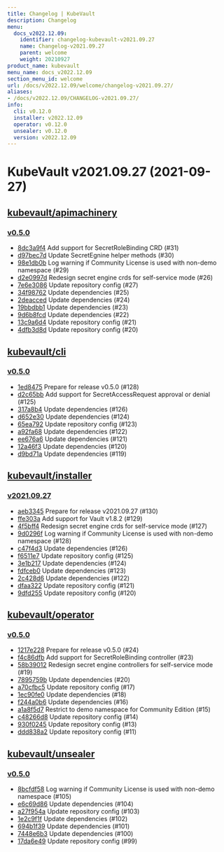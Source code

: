 ```yaml
---
title: Changelog | KubeVault
description: Changelog
menu:
  docs_v2022.12.09:
    identifier: changelog-kubevault-v2021.09.27
    name: Changelog-v2021.09.27
    parent: welcome
    weight: 20210927
product_name: kubevault
menu_name: docs_v2022.12.09
section_menu_id: welcome
url: /docs/v2022.12.09/welcome/changelog-v2021.09.27/
aliases:
- /docs/v2022.12.09/CHANGELOG-v2021.09.27/
info:
  cli: v0.12.0
  installer: v2022.12.09
  operator: v0.12.0
  unsealer: v0.12.0
  version: v2022.12.09
---
```


# KubeVault v2021.09.27 (2021-09-27)


## [kubevault/apimachinery](https://github.com/kubevault/apimachinery)

### [v0.5.0](https://github.com/kubevault/apimachinery/releases/tag/v0.5.0)

- [8dc3a9f4](https://github.com/kubevault/apimachinery/commit/8dc3a9f4) Add support for SecretRoleBinding CRD (#31)
- [d97bec7d](https://github.com/kubevault/apimachinery/commit/d97bec7d) Update SecretEgnine helper methods (#30)
- [98e1db0b](https://github.com/kubevault/apimachinery/commit/98e1db0b) Log warning if Community License is used with non-demo namespace (#29)
- [d2e0997d](https://github.com/kubevault/apimachinery/commit/d2e0997d) Redesign secret engine crds for self-service mode (#26)
- [7e6e3086](https://github.com/kubevault/apimachinery/commit/7e6e3086) Update repository config (#27)
- [34f98762](https://github.com/kubevault/apimachinery/commit/34f98762) Update dependencies (#25)
- [2deacced](https://github.com/kubevault/apimachinery/commit/2deacced) Update dependencies (#24)
- [19bbdbb1](https://github.com/kubevault/apimachinery/commit/19bbdbb1) Update dependencies (#23)
- [9d6b8fcd](https://github.com/kubevault/apimachinery/commit/9d6b8fcd) Update dependencies (#22)
- [13c9a6d4](https://github.com/kubevault/apimachinery/commit/13c9a6d4) Update repository config (#21)
- [4dfb3d8d](https://github.com/kubevault/apimachinery/commit/4dfb3d8d) Update repository config (#20)



## [kubevault/cli](https://github.com/kubevault/cli)

### [v0.5.0](https://github.com/kubevault/cli/releases/tag/v0.5.0)

- [1ed8475](https://github.com/kubevault/cli/commit/1ed8475) Prepare for release v0.5.0 (#128)
- [d2c65bb](https://github.com/kubevault/cli/commit/d2c65bb) Add support for SecretAccessRequest approval or denial (#125)
- [317a8b4](https://github.com/kubevault/cli/commit/317a8b4) Update dependencies (#126)
- [d652e30](https://github.com/kubevault/cli/commit/d652e30) Update dependencies (#124)
- [65ea792](https://github.com/kubevault/cli/commit/65ea792) Update repository config (#123)
- [a92fa68](https://github.com/kubevault/cli/commit/a92fa68) Update dependencies (#122)
- [ee676a6](https://github.com/kubevault/cli/commit/ee676a6) Update dependencies (#121)
- [12a46f3](https://github.com/kubevault/cli/commit/12a46f3) Update dependencies (#120)
- [d9bd71a](https://github.com/kubevault/cli/commit/d9bd71a) Update dependencies (#119)



## [kubevault/installer](https://github.com/kubevault/installer)

### [v2021.09.27](https://github.com/kubevault/installer/releases/tag/v2021.09.27)

- [aeb3345](https://github.com/kubevault/installer/commit/aeb3345) Prepare for release v2021.09.27 (#130)
- [ffe303a](https://github.com/kubevault/installer/commit/ffe303a) Add support for Vault v1.8.2 (#129)
- [4f5bff4](https://github.com/kubevault/installer/commit/4f5bff4) Redesign secret engine crds for self-service mode (#127)
- [9d0296f](https://github.com/kubevault/installer/commit/9d0296f) Log warning if Community License is used with non-demo namespace (#128)
- [c47f4d3](https://github.com/kubevault/installer/commit/c47f4d3) Update dependencies (#126)
- [f6511e7](https://github.com/kubevault/installer/commit/f6511e7) Update repository config (#125)
- [3e1b217](https://github.com/kubevault/installer/commit/3e1b217) Update dependencies (#124)
- [fdfceb0](https://github.com/kubevault/installer/commit/fdfceb0) Update dependencies (#123)
- [2c428d6](https://github.com/kubevault/installer/commit/2c428d6) Update dependencies (#122)
- [dfaa322](https://github.com/kubevault/installer/commit/dfaa322) Update repository config (#121)
- [9dfd255](https://github.com/kubevault/installer/commit/9dfd255) Update repository config (#120)



## [kubevault/operator](https://github.com/kubevault/operator)

### [v0.5.0](https://github.com/kubevault/operator/releases/tag/v0.5.0)

- [1217e228](https://github.com/kubevault/operator/commit/1217e228) Prepare for release v0.5.0 (#24)
- [f4c86dfb](https://github.com/kubevault/operator/commit/f4c86dfb) Add support for SecretRoleBinding controller (#23)
- [58b39012](https://github.com/kubevault/operator/commit/58b39012) Redesign secret engine controllers for self-service mode (#19)
- [7895759b](https://github.com/kubevault/operator/commit/7895759b) Update dependencies (#20)
- [a70cfbc5](https://github.com/kubevault/operator/commit/a70cfbc5) Update repository config (#17)
- [1ec90fe0](https://github.com/kubevault/operator/commit/1ec90fe0) Update dependencies (#18)
- [f244a0b6](https://github.com/kubevault/operator/commit/f244a0b6) Update dependencies (#16)
- [a1a8f5d7](https://github.com/kubevault/operator/commit/a1a8f5d7) Restrict to demo namespace for Community Edition (#15)
- [c48266d8](https://github.com/kubevault/operator/commit/c48266d8) Update repository config (#14)
- [930f0245](https://github.com/kubevault/operator/commit/930f0245) Update repository config (#13)
- [ddd838a2](https://github.com/kubevault/operator/commit/ddd838a2) Update repository config (#11)



## [kubevault/unsealer](https://github.com/kubevault/unsealer)

### [v0.5.0](https://github.com/kubevault/unsealer/releases/tag/v0.5.0)

- [8bcfdf58](https://github.com/kubevault/unsealer/commit/8bcfdf58) Log warning if Community License is used with non-demo namespace (#105)
- [e6c69d86](https://github.com/kubevault/unsealer/commit/e6c69d86) Update dependencies (#104)
- [a27f954a](https://github.com/kubevault/unsealer/commit/a27f954a) Update repository config (#103)
- [1e2c9f1f](https://github.com/kubevault/unsealer/commit/1e2c9f1f) Update dependencies (#102)
- [694b1f39](https://github.com/kubevault/unsealer/commit/694b1f39) Update dependencies (#101)
- [7448e6b3](https://github.com/kubevault/unsealer/commit/7448e6b3) Update dependencies (#100)
- [17da6e49](https://github.com/kubevault/unsealer/commit/17da6e49) Update repository config (#99)




